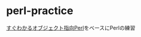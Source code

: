 # perl-practice

[すぐわかるオブジェクト指向Perl](https://www.amazon.co.jp/すぐわかる-オブジェクト指向-Perl-深沢-千尋/dp/4774135046)をベースにPerlの練習